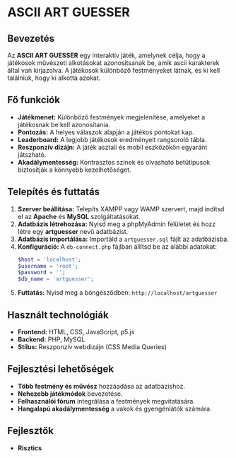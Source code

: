 # ASCII ART GUESSER

## Bevezetés
Az **ASCII ART GUESSER** egy interaktív játék, amelynek célja, hogy a játékosok művészeti alkotásokat azonosítsanak be, amik ascii karakterek által van kirjazolva. A játékosok különböző festményeket látnak, és ki kell találniuk, hogy ki alkotta azokat.

## Fő funkciók
- **Játékmenet:** Különböző festmények megjelenítése, amelyeket a játékosnak be kell azonosítania.
- **Pontozás:** A helyes válaszok alapján a játékos pontokat kap.
- **Leaderboard:** A legjobb játékosok eredményeit rangsoroló tábla.
- **Reszponzív dizájn:** A játék asztali és mobil eszközökön egyaránt játszható.
- **Akadálymentesség:** Kontrasztos színek és olvasható betűtípusok biztosítják a könnyebb kezelhetőséget.

## Telepítés és futtatás
1. **Szerver beállítása:** Telepíts XAMPP vagy WAMP szervert, majd indítsd el az **Apache** és **MySQL** szolgáltatásokat.
2. **Adatbázis létrehozása:** Nyisd meg a phpMyAdmin felületet és hozz létre egy **artguesser** nevű adatbázist.
3. **Adatbázis importálása:** Importáld a `artguesser.sql` fájlt az adatbázisba.
4. **Konfiguráció:** A `db-connect.php` fájlban állítsd be az alábbi adatokat:
   ```php
   $host = 'localhost';
   $username = 'root';
   $password = '';
   $db_name = 'artguesser';
   ```
5. **Futtatás:** Nyisd meg a böngésződben: `http://localhost/artguesser`

## Használt technológiák
- **Frontend:** HTML, CSS, JavaScript, p5.js
- **Backend:** PHP, MySQL
- **Stílus:** Reszponzív webdizájn (CSS Media Queries)

## Fejlesztési lehetőségek
- **Több festmény és művész** hozzáadása az adatbázishoz.
- **Nehezebb játékmódok** bevezetése.
- **Felhasználói fórum** integrálása a festmények megvitatására.
- **Hangalapú akadálymentesség** a vakok és gyengénlátók számára.

## Fejlesztők
- **Risztics**

